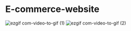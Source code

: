 # E-commerce-website

![ezgif com-video-to-gif (1)](https://user-images.githubusercontent.com/81223136/218323070-63d10aad-f410-484a-8c80-fc182d0fd534.gif)
![ezgif com-video-to-gif (2)](https://user-images.githubusercontent.com/81223136/218323335-477fbf48-b55f-4c15-9571-195d91a79ada.gif)
